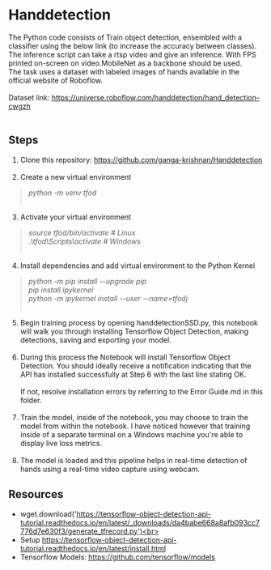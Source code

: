 # Handdetection
The Python code consists of Train object detection, ensembled with a classifier using the below link (to increase the accuracy
between classes). The inference script can take a rtsp video and give an inference. With FPS printed on-screen on
video.MobileNet as a backbone should be used.<br>The task uses a dataset with labeled images of hands available in the official website of Roboflow.<br>
<br>Dataset link: https://universe.roboflow.com/handdetection/hand_detection-cwgzh<br><br>

## Steps
1. Clone this repository: https://github.com/ganga-krishnan/Handdetection <br><br>
2. Create a new virtual environment<br>
>_python -m venv tfod_ <br><br>
3. Activate your virtual environment<br>
>_source tfod/bin/activate # Linux_<br>
>_.\tfod\Scripts\activate # Windows_ <br><br>
4.  Install dependencies and add virtual environment to the Python Kernel<br>
>_python -m pip install --upgrade pip_ <br>
>_pip install ipykernel_ <br>
>_python -m ipykernel install --user --name=tfodj_ <br><br>
5. Begin training process by opening handdetectionSSD.py, this notebook will walk you through installing Tensorflow Object Detection, making detections, saving and exporting your model.<br><br>
6.  During this process the Notebook will install Tensorflow Object Detection. You should ideally receive a notification indicating that the API has installed successfully at Step 6 with the last line stating OK.<br><br>
If not, resolve installation errors by referring to the Error Guide.md in this folder.<br><br>
7. Train the model, inside of the notebook, you may choose to train the model from within the notebook. I have noticed however that training inside of a separate terminal on a Windows machine you're able to display live loss metrics.<br><br>
8. The model is loaded and this pipeline helps in real-time detection of hands using a real-time video capture using webcam.
## Resources
* wget.download('https://tensorflow-object-detection-api-tutorial.readthedocs.io/en/latest/_downloads/da4babe668a8afb093cc7776d7e630f3/generate_tfrecord.py')<br>
* Setup https://tensorflow-object-detection-api-tutorial.readthedocs.io/en/latest/install.html
* Tensorflow Models: https://github.com/tensorflow/models
